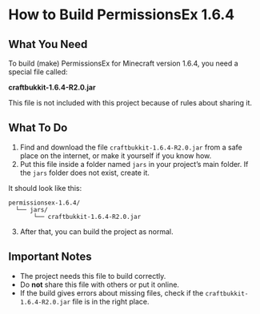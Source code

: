 # How to Build PermissionsEx 1.6.4

## What You Need

To build (make) PermissionsEx for Minecraft version 1.6.4, you need a special file called:

**craftbukkit-1.6.4-R2.0.jar**

This file is not included with this project because of rules about sharing it.

## What To Do

1. Find and download the file `craftbukkit-1.6.4-R2.0.jar` from a safe place on the internet, or make it yourself if you know how.
2. Put this file inside a folder named `jars` in your project’s main folder. If the `jars` folder does not exist, create it.

It should look like this:

```
permissionsex-1.6.4/
  └── jars/
       └── craftbukkit-1.6.4-R2.0.jar
```

3. After that, you can build the project as normal.

## Important Notes

* The project needs this file to build correctly.
* Do **not** share this file with others or put it online.
* If the build gives errors about missing files, check if the `craftbukkit-1.6.4-R2.0.jar` file is in the right place.
